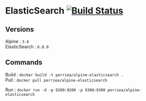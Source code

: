 # ElasticSearch [![Build Status](https://drone.aurelienperrier.com/api/badges/Docker-example/alpine-elasticsearch/status.svg?branch=master)](https://drone.aurelienperrier.com/Docker-example/alpine-elasticsearch)

## Versions

Alpine : `3.6`   
ElasticSearch : `6.0.0`   

## Commands

Build : `docker build -t perriea/alpine-elasticsearch .`   
Pull : `docker pull perriea/alpine-elasticsearch`   

Run : `docker run -d -p 9200:9200 -p 9300:9300 perriea/alpine-elasticsearch`